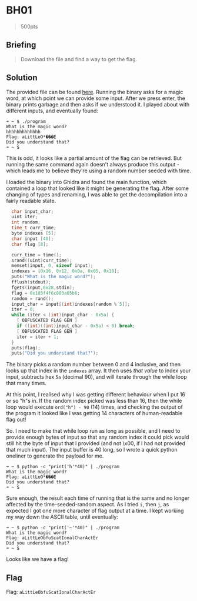 # BH01
> 500pts

## Briefing
> Download the file and find a way to get the flag.

## Solution
The provided file can be found [here](bh01.zip).
Running the binary asks for a magic word, at which point we can provide some input. After we press enter, the binary prints garbage and then asks if we understood it.
I played about with different inputs, and eventually found:
```console
➜ ~ $ ./program
What is the magic word?
hhhhhhhhhhhhh
Flag: aLittLeO*���E
Did you understand that?
➜ ~ $
```
This is odd, it looks like a partial amount of the flag can be retrieved. But running the same command again doesn't always produce this output - which leads me to believe they're using a random number seeded with time.

I loaded the binary into Ghidra and found the main function, which contained a loop that looked like it might be generating the flag. After some changing of types and renaming, I was able to get the decompilation into a fairly readable state.
```c
  char input_char;
  uint iter;
  int random;
  time_t curr_time;
  byte indexes [5];
  char input [40];
  char flag [8];

  curr_time = time();
  srand((uint)curr_time);
  memset(input, 0, sizeof input);
  indexes = [0x16, 0x12, 0x0a, 0x05, 0x18];
  puts("What is the magic word?");
  fflush(stdout);
  fgets(input,0x28,stdin);
  flag = 0x103f4f6c803a05b6;
  random = rand();
  input_char = input[(int)indexes[random % 5]];
  iter = 0;
  while (iter < (int)input_char - 0x5a) {
    [ OBFUSCATED FLAG GEN ]
    if ((int)((int)input_char - 0x5a) < 0) break;
    [ OBFUSCATED FLAG GEN ]
    iter = iter + 1;
  }
  puts(flag);
  puts("Did you understand that?");
```

The binary picks a random number between 0 and 4 inclusive, and then looks up that index in the `indexes` array. It then uses *that value* to index your input, subtracts hex `5a` (decimal 90), and will iterate through the while loop that many times.

At this point, I realised why I was getting different behaviour when I put 16 or so "h"s in. If the random index picked was less than 16, then the while loop would execute `ord("h") - 90` (14) times, and checking the output of the program it looked like I was getting 14 characters of human-readable flag out!

So. I need to make that while loop run as long as possible, and I need to provide enough bytes of input so that any random index it could pick would still hit the byte of input that I provided (and not \x00, if I had not provided that much input). The input buffer is 40 long, so I wrote a quick python oneliner to generate the payload for me.

```console
➜ ~ $ python -c "print('h'*40)" | ./program
What is the magic word?
Flag: aLittLeO*���E
Did you understand that?
➜ ~ $
```
Sure enough, the result each time of running that is the same and no longer affected by the time-seeded-random aspect. As I tried `i`, then `j`, as expected I got one more character of flag output at a time. I kept working my way down the ASCII table, until eventually:

```console
➜ ~ $ python -c "print('~'*40)" | ./program
What is the magic word?
Flag: aLittLeObfuScatIonalCharActEr
Did you understand that?
➜ ~ $
```
Looks like we have a flag!


## Flag
Flag: `aLittLeObfuScatIonalCharActEr`
